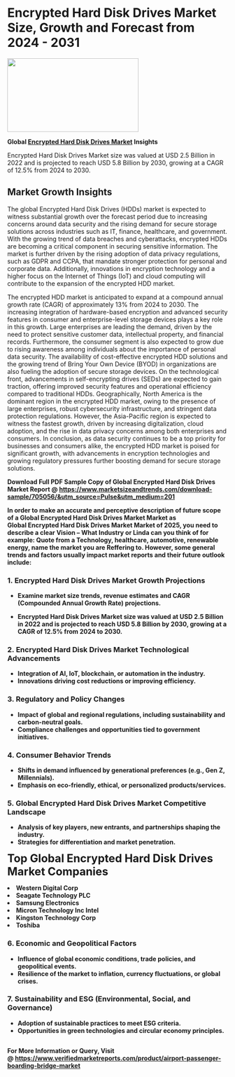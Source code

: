 <H1>Encrypted Hard Disk Drives Market Size, Growth and Forecast from 2024 - 2031</H1><img class="aligncenter size-medium wp-image-584254" src="https://thirdeyenews.in/wp-content/uploads/2024/09/Global-Market-Research-300x168.jpeg" alt="" width="300" height="168" /><p><strong>Global&nbsp;<a href="https://www.marketsizeandtrends.com/download-sample/705056/&amp;utm_source=Pulse&amp;utm_medium=201">Encrypted Hard Disk Drives Market</a> Insights</strong></p><p>Encrypted Hard Disk Drives Market size was valued at USD 2.5 Billion in 2022 and is projected to reach USD 5.8 Billion by 2030, growing at a CAGR of 12.5% from 2024 to 2030.</p><p><h2>Market Growth Insights</h2> <p>The global Encrypted Hard Disk Drives (HDDs) market is expected to witness substantial growth over the forecast period due to increasing concerns around data security and the rising demand for secure storage solutions across industries such as IT, finance, healthcare, and government. With the growing trend of data breaches and cyberattacks, encrypted HDDs are becoming a critical component in securing sensitive information. The market is further driven by the rising adoption of data privacy regulations, such as GDPR and CCPA, that mandate stronger protection for personal and corporate data. Additionally, innovations in encryption technology and a higher focus on the Internet of Things (IoT) and cloud computing will contribute to the expansion of the encrypted HDD market.</p> <p><strong></strong></p> <p>The encrypted HDD market is anticipated to expand at a compound annual growth rate (CAGR) of approximately 13% from 2024 to 2030. The increasing integration of hardware-based encryption and advanced security features in consumer and enterprise-level storage devices plays a key role in this growth. Large enterprises are leading the demand, driven by the need to protect sensitive customer data, intellectual property, and financial records. Furthermore, the consumer segment is also expected to grow due to rising awareness among individuals about the importance of personal data security. The availability of cost-effective encrypted HDD solutions and the growing trend of Bring Your Own Device (BYOD) in organizations are also fueling the adoption of secure storage devices. On the technological front, advancements in self-encrypting drives (SEDs) are expected to gain traction, offering improved security features and operational efficiency compared to traditional HDDs. Geographically, North America is the dominant region in the encrypted HDD market, owing to the presence of large enterprises, robust cybersecurity infrastructure, and stringent data protection regulations. However, the Asia-Pacific region is expected to witness the fastest growth, driven by increasing digitalization, cloud adoption, and the rise in data privacy concerns among both enterprises and consumers. In conclusion, as data security continues to be a top priority for businesses and consumers alike, the encrypted HDD market is poised for significant growth, with advancements in encryption technologies and growing regulatory pressures further boosting demand for secure storage solutions.</p> <p><strong></p><p><span class=""><strong>Download Full PDF Sample Copy of Global Encrypted Hard Disk Drives Market Report</strong> @ <a href="https://www.marketsizeandtrends.com/download-sample/705056/&amp;utm_source=Pulse&amp;utm_medium=201" target="_blank">https://www.marketsizeandtrends.com/download-sample/705056/&amp;utm_source=Pulse&amp;utm_medium=201</a></span></p><p>In order to make an accurate and perceptive description of future scope of a Global&nbsp;Encrypted Hard Disk Drives Market Market as Global&nbsp;Encrypted Hard Disk Drives Market Market of 2025, you need to describe a clear Vision &ndash; What Industry or Linda can you think of for example: Quote from a Technology, healthcare, automotive, renewable energy, name the market you are Reffering to. However, some general trends and factors usually impact market reports and their future outlook include:</p><h3>1.&nbsp;<strong>Encrypted Hard Disk Drives Market Growth Projections</strong></h3><ul><li>Examine market size trends, revenue estimates and CAGR (Compounded Annual Growth Rate) projections.</li><li><p>Encrypted Hard Disk Drives Market size was valued at USD 2.5 Billion in 2022 and is projected to reach USD 5.8 Billion by 2030, growing at a CAGR of 12.5% from 2024 to 2030.</p></li></ul><h3>2.&nbsp;<strong>Encrypted Hard Disk Drives Market Technological Advancements</strong></h3><ul><li>Integration of AI, IoT, blockchain, or automation in the industry.</li><li>Innovations driving cost reductions or improving efficiency.</li></ul><h3>3.&nbsp;<strong>Regulatory and Policy Changes</strong></h3><ul><li>Impact of global and regional regulations, including sustainability and carbon-neutral goals.</li><li>Compliance challenges and opportunities tied to government initiatives.</li></ul><h3>4.&nbsp;<strong>Consumer Behavior Trends</strong></h3><ul><li>Shifts in demand influenced by generational preferences (e.g., Gen Z, Millennials).</li><li>Emphasis on eco-friendly, ethical, or personalized products/services.</li></ul><h3>5.&nbsp;<strong>Global Encrypted Hard Disk Drives Market Competitive Landscape</strong></h3><ul><li>Analysis of key players, new entrants, and partnerships shaping the industry.</li><li>Strategies for differentiation and market penetration.</li></ul><p data-pm-slice="1 1 []"><span style="color: inherit; font-family: inherit; font-size: 25px;">Top Global Encrypted Hard Disk Drives Market Companies</span></p><div class="" data-test-id=""><p><li>Western Digital Corp</li><li> Seagate Technology PLC</li><li> Samsung Electronics</li><li> Micron Technology Inc Intel</li><li> Kingston Technology Corp</li><li> Toshiba</li></p></div><h3>6.&nbsp;<strong>Economic and Geopolitical Factors</strong></h3><ul><li>Influence of global economic conditions, trade policies, and geopolitical events.</li><li>Resilience of the market to inflation, currency fluctuations, or global crises.</li></ul><h3>7.&nbsp;<strong>Sustainability and ESG (Environmental, Social, and Governance)</strong></h3><ul><li>Adoption of sustainable practices to meet ESG criteria.</li><li>Opportunities in green technologies and circular economy principles.</li></ul><h2><strong style="font-size: 14px;">For More Information or Query, Visit @&nbsp;</strong><a style="background-color: #ffffff; font-size: 14px;" href="https://www.marketsizeandtrends.com/report/encrypted-hard-disk-drives-market/" target="_blank">https://www.verifiedmarketreports.com/product/airport-passenger-boarding-bridge-market</a></h2>
